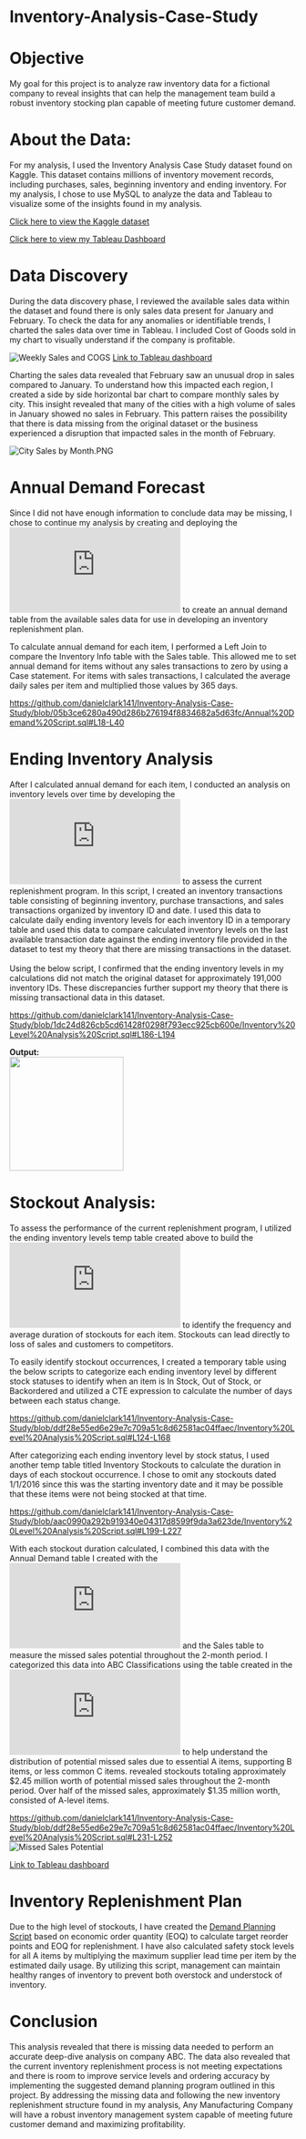 # Inventory-Analysis-Case-Study

# Objective
My goal for this project is to analyze raw inventory data for a fictional company to reveal insights that can help the management team build a robust inventory stocking plan capable of meeting future customer demand.

# About the Data:
For my analysis, I used the Inventory Analysis Case Study dataset found on Kaggle. This dataset contains millions of inventory movement records, including purchases, sales, beginning inventory and ending inventory. For my analysis, I chose to use MySQL to analyze the data and Tableau to visualize some of the insights found in my analysis.

[Click here to view the Kaggle dataset](https://www.kaggle.com/datasets/bhanupratapbiswas/inventory-analysis-case-study?select=SalesFINAL12312016.csv)

[Click here to view my Tableau Dashboard](https://public.tableau.com/app/profile/daniel4029/viz/InventoryAnalysisCaseStudy_16938541269020/Dashboard1)

# Data Discovery
During the data discovery phase, I reviewed the available sales data within the dataset and found there is only sales data present for January and February. To check the data for any anomalies or identifiable trends, I charted the sales data over time in Tableau. I included Cost of Goods sold in my chart to visually understand if the company is profitable. 

![Weekly Sales and COGS](https://github.com/danielclark141/Inventory-Analysis-Case-Study/blob/main/Weekly%20Sales%20and%20COGS.PNG)
[Link to Tableau dashboard](https://public.tableau.com/app/profile/daniel4029/viz/InventoryAnalysisCaseStudy_16938541269020/Dashboard1)

Charting the sales data revealed that February saw an unusual drop in sales compared to January. To understand how this impacted each region, I created a side by side horizontal bar chart to compare monthly sales by city. This insight revealed that many of the cities with a high volume of sales in January showed no sales in February. This pattern raises the possibility that there is data missing from the original dataset or the business experienced a disruption that impacted sales in the month of February.

![City Sales by Month.PNG](https://github.com/danielclark141/Inventory-Analysis-Case-Study/blob/main/City%20Sales%20by%20Month.PNG)

# Annual Demand Forecast
Since I did not have enough information to conclude data may be missing, I chose to continue my analysis by creating and deploying the ![Annual Demand Script](https://github.com/danielclark141/Inventory-Analysis-Case-Study/blob/main/Annual%20Demand%20Script.sql) to create an annual demand table from the available sales data for use in developing an inventory replenishment plan.

To calculate annual demand for each item, I performed a Left Join to compare the Inventory Info table with the Sales table. This allowed me to set annual demand for items without any sales transactions to zero by using a Case statement. For items with sales transactions, I calculated the average daily sales per item and multiplied those values by 365 days. 

https://github.com/danielclark141/Inventory-Analysis-Case-Study/blob/05b3ce6280a490d286b276194f8834682a5d63fc/Annual%20Demand%20Script.sql#L18-L40

# Ending Inventory Analysis
After I calculated annual demand for each item, I conducted an analysis on inventory levels over time by developing the ![Inventory Levels Script](https://github.com/danielclark141/Inventory-Analysis-Case-Study/blob/main/Inventory%20Level%20Analysis%20Script.sql) to assess the current replenishment program. In this script, I created an inventory transactions table consisting of beginning inventory, purchase transactions, and sales transactions organized by inventory ID and date. I used this data to calculate daily ending inventory levels for each inventory ID in a temporary table and used this data to compare calculated inventory levels on the last available transaction date against the ending inventory file provided in the dataset to test my theory that there are missing transactions in the dataset. 
\
\
Using the below script, I confirmed that the ending inventory levels in my calculations did not match the original dataset for approximately 191,000 inventory IDs. These discrepancies further support my theory that there is missing transactional data in this dataset.

https://github.com/danielclark141/Inventory-Analysis-Case-Study/blob/1dc24d826cb5cd61428f0298f793ecc925cb600e/Inventory%20Level%20Analysis%20Script.sql#L186-L194

**Output:** \
<img src="https://github.com/danielclark141/Inventory-Analysis-Case-Study/assets/69767270/32e19a04-5c10-40db-b210-531ec65971a6" width="200">

# Stockout Analysis:
To assess the performance of the current replenishment program, I utilized the ending inventory levels temp table created above to build the ![Inventory Levels Script](https://github.com/danielclark141/Inventory-Analysis-Case-Study/blob/main/Inventory%20Level%20Analysis%20Script.sql) to identify the frequency and average duration of stockouts for each item. Stockouts can lead directly to loss of sales and customers to competitors. 

To easily identify stockout occurrences, I created a temporary table using the below scripts to categorize each ending inventory level by different stock statuses to identify when an item is In Stock, Out of Stock, or Backordered and utilized a CTE expression to calculate the number of days between each status change.

https://github.com/danielclark141/Inventory-Analysis-Case-Study/blob/ddf28e55ed6e29e7c709a51c8d62581ac04ffaec/Inventory%20Level%20Analysis%20Script.sql#L124-L168

After categorizing each ending inventory level by stock status, I used another temp table titled Inventory Stockouts to calculate the duration in days of each stockout occurrence. I chose to omit any stockouts dated 1/1/2016 since this was the starting inventory date and it may be possible that these items were not being stocked at that time. 

https://github.com/danielclark141/Inventory-Analysis-Case-Study/blob/aac0990a292b919340e04317d8599f9da3a623de/Inventory%20Level%20Analysis%20Script.sql#L199-L227

With each stockout duration calculated, I combined this data with the Annual Demand table I created with the ![Annual Demand Script](https://github.com/danielclark141/Inventory-Analysis-Case-Study/blob/main/Annual%20Demand%20Script.sql) and the Sales table to measure the missed sales potential throughout the 2-month period. I categorized this data into ABC Classifications using the table created in the ![ABC Analysis Script](https://github.com/danielclark141/Inventory-Analysis-Case-Study/blob/main/ABC%20Analysis.sql) to help understand the distribution of potential missed sales due to essential A items, supporting B items, or less common C items. revealed stockouts totaling approximately $2.45 million worth of potential missed sales throughout the 2-month period. Over half of the missed sales, approximately $1.35 million worth, consisted of A-level items. 

https://github.com/danielclark141/Inventory-Analysis-Case-Study/blob/ddf28e55ed6e29e7c709a51c8d62581ac04ffaec/Inventory%20Level%20Analysis%20Script.sql#L231-L252
\
![Missed Sales Potential](https://github.com/danielclark141/Inventory-Analysis-Case-Study/blob/main/Missed%20Sales%20Potential%20by%20ABC%20Code.PNG)

[Link to Tableau dashboard](https://public.tableau.com/app/profile/daniel4029/viz/InventoryAnalysisCaseStudy_16938541269020/Dashboard1)

# Inventory Replenishment Plan
Due to the high level of stockouts, I have created the [Demand Planning Script](https://github.com/danielclark141/Inventory-Analysis-Case-Study/blob/main/Demand%20Planning.sql) based on economic order quantity (EOQ) to calculate target reorder points and EOQ for replenishment. I have also calculated safety stock levels for all A items by multiplying the maximum supplier lead time per item by the estimated daily usage. By utilizing this script, management can maintain healthy ranges of inventory to prevent both overstock and understock of inventory.  

# Conclusion
This analysis revealed that there is missing data needed to perform an accurate deep-dive analysis on company ABC. The data also revealed that the current inventory replenishment process is not meeting expectations and there is room to improve service levels and ordering accuracy by implementing the suggested demand planning program outlined in this project. By addressing the missing data and following the new inventory replenishment structure found in my analysis, Any Manufacturing Company will have a robust inventory management system capable of meeting future customer demand and maximizing profitability.

